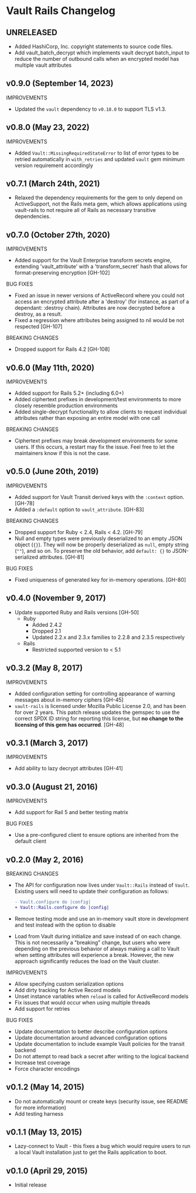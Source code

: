 # Vault Rails Changelog

## UNRELEASED

- Added HashiCorp, Inc. copyright statements to source code files.
- Add vault_batch_decrypt which implements vault decrypt batch_input to reduce the number of
    outbound calls when an encrypted model has multiple vault attributes

## v0.9.0 (September 14, 2023)

IMPROVEMENTS

- Updated the `vault` dependency to `v0.18.0` to support TLS v1.3.

## v0.8.0 (May 23, 2022)

IMPROVEMENTS

- Added `Vault::MissingRequiredStateError` to list of error types to be retried automatically in `with_retries` and updated `vault` gem minimum version requirement accordingly

## v0.7.1 (March 24th, 2021)

- Relaxed the dependency requirements for the gem to only depend on ActiveSupport, not the Rails meta gem, which
  allows applications using vault-rails to not require all of Rails as necessary transitive
  dependencies.

## v0.7.0 (October 27th, 2020)

IMPROVEMENTS

- Added support for the Vault Enterprise transform secrets engine, extending 'vault_attribute' with a 'transform_secret'
  hash that allows for format-preserving encryption [GH-102]

BUG FIXES

- Fixed an issue in newer versions of ActiveRecord where you could not access an encrypted attribute after a 'destroy'
  (for instance, as part of a dependant: :destroy chain). Attributes are now decrypted before a destroy, as a result.
- Fixed a regression where attributes being assigned to nil would be not respected [GH-107]

BREAKING CHANGES

- Dropped support for Rails 4.2 [GH-108]

## v0.6.0 (May 11th, 2020)

IMPROVEMENTS

- Added support for Rails 5.2+ (including 6.0+)
- Added ciphertext prefixes in development/test environments to more closely resemble production environments
- Added single-decrypt functionality to allow clients to request individual attributes rather than exposing an entire model with one call

BREAKING CHANGES

- Ciphertext prefixes may break development environments for some users. If this occurs, a restart may fix the issue. Feel free to let the maintainers know if this is not the case.

## v0.5.0 (June 20th, 2019)

IMPROVEMENTS

- Added support for Vault Transit derived keys with the `:context` option. [GH-78]
- Added a `:default` option to `vault_attribute`. [GH-83]

BREAKING CHANGES

- Dropped support for Ruby < 2.4, Rails < 4.2. [GH-79]
- Null and empty types were previously deserialized to an empty JSON object (`{}`). They will now be properly deserialized as `null`, empty string (`""`), and so on. To preserve the old behavior, add `default: {}` to JSON-serialized attributes. [GH-81]

BUG FIXES

- Fixed uniqueness of generated key for in-memory operations. [GH-80]

## v0.4.0 (November 9, 2017)

- Update supported Ruby and Rails versions [GH-50]
  - Ruby
    - Added 2.4.2
    - Dropped 2.1
    - Updated 2.2.x and 2.3.x families to 2.2.8 and 2.3.5 respectively
  - Rails
    - Restricted supported version to < 5.1

## v0.3.2 (May 8, 2017)

IMPROVEMENTS

- Added configuration setting for controlling appearance of warning messages about in-memory ciphers [GH-45]
- `vault-rails` is licensed under Mozilla Public License 2.0, and has been for over 2 years. This patch release updates the gemspec to use the correct SPDX ID string for reporting this license, but **no change to the licensing of this gem has occurred**. [GH-48]

## v0.3.1 (March 3, 2017)

IMPROVEMENTS

- Add ability to lazy decrypt attributes [GH-41]

## v0.3.0 (August 21, 2016)

IMPROVEMENTS

- Add support for Rail 5 and better testing matrix

BUG FIXES

- Use a pre-configured client to ensure options are inherited from the
  default client

## v0.2.0 (May 2, 2016)

BREAKING CHANGES
- The API for configuration now lives under `Vault::Rails` instead of `Vault`.
  Existing users will need to update their configuration as follows:

  ```diff
  - Vault.configure do |config|
  + Vault::Rails.configure do |config|
  ```
- Remove testing mode and use an in-memory vault store in development and test
  instead with the option to disable
- Load from Vault during initialize and save instead of on each change. This is
  not necessarily a "breaking" change, but users who were depending on the
  previous behavior of always making a call to Vault when setting attributes
  will experience a break. However, the new approach significantly reduces the
  load on the Vault cluster.

IMPROVEMENTS

- Allow specifying custom serialization options
- Add dirty tracking for Active Record models
- Unset instance variables when `reload` is called for ActiveRecord models
- Fix issues that would occur when using multiple threads
- Add support for retries

BUG FIXES

- Update documentation to better describe configuration options
- Update documentation around advanced configuration options
- Update documentation to include example Vault policies for the transit backend
- Do not attempt to read back a secret after writing to the logical backend
- Increase test coverage
- Force character encodings

## v0.1.2 (May 14, 2015)

- Do not automatically mount or create keys (security issue, see README for
  more information)
- Add testing harness

## v0.1.1 (May 13, 2015)

- Lazy-connect to Vault - this fixes a bug which would require users to run a
  local Vault installation just to get the Rails application to boot.

## v0.1.0 (April 29, 2015)

- Initial release
